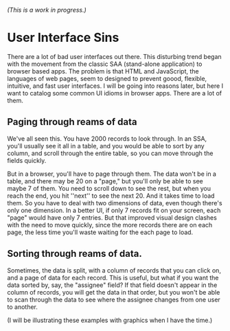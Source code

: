 *(This is a work in progress.)*

# User Interface Sins

There are a lot of bad user interfaces out there. This disturbing trend began with the movement from the classic SAA (stand-alone application) to browser based apps. The problem is that HTML and JavaScript, the languages of web pages, seem to designed to prevent goood, flexible, intuitive, and fast user interfaces. I will be going into reasons later, but here I want to catalog some common UI idioms in browser apps. There are a lot of them.

## Paging through reams of data

We've all seen this. You have 2000 records to look through. In an SSA, you'll usually see it all in a table, and you would be able to sort by any column, and scroll through the entire table, so you can move through the fields quickly.

But in a browser, you'll have to page through them. The data won't be in a table, and there may be 20 on a "page," but you'll only be able to see maybe 7 of them. You need to scroll down to see the rest, but when you reach the end, you hit ''next'' to see the next 20. And it takes time to load them. So you have to deal with two dimensions of data, even though there's only one dimension. In a better UI, if only 7 records fit on your screen, each "page" would have only 7 entries. But that improved visual design clashes with the need to move quickly, since the more records there are on each page, the less time you'll waste waiting for the each page to load.

## Sorting through reams of data.

Sometimes, the data is split, with a column of records that you can click on, and a page of data for each record. This is useful, but what if you want the data sorted by, say, the "assignee" field? If that field doesn't appear in the column of records, you will get the data in that order, but you won't be able to scan through the data to see where the assignee changes from one user to another. 

(I will be illustrating these examples with graphics when I have the time.)
